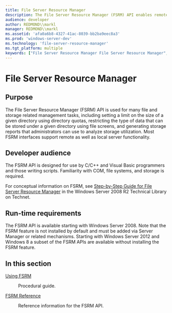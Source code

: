 ```yaml
---
title: File Server Resource Manager
description: The File Server Resource Manager (FSRM) API enables remote configuration of directory quotas, file screens, and storage reports on a server.
audience: developer
author: REDMOND\\markl
manager: REDMOND\\markl
ms.assetid: 'afa0a6b8-4327-41ac-8039-bb2ba9eec8a3'
ms.prod: 'windows-server-dev'
ms.technology: 'file-server-resource-manager'
ms.tgt_platform: multiple
keywords: ["File Server Resource Manager File Server Resource Manager", "File Server Resource Manager File Server Resource Manager , home page", "FSRM File Server Resource Manager See File Server Resource Manager"]
---
```


# File Server Resource Manager

## Purpose

The File Server Resource Manager (FSRM) API is used for many file and storage related management tasks, including setting a limit on the size of a given directory using directory quotas, restricting the type of data that can be stored under a given directory using file screens, and generating storage reports that administrators can use to analyze storage utilization. Most FSRM interfaces support remote as well as local server functionality.

## Developer audience

The FSRM API is designed for use by C/C++ and Visual Basic programmers and those writing scripts. Familiarity with COM, file systems, and storage is required.

For conceptual information on FSRM, see [Step-by-Step Guide for File Server Resource Manager](http://go.microsoft.com/fwlink/p/?linkid=93591) in the Windows Server 2008 R2 Technical Library on Technet.

## Run-time requirements

The FSRM API is available starting with Windows Server 2008. Note that the FSRM feature is not installed by default and must be added via Server Manager or related mechanisms. Starting with Windows Server 2012 and Windows 8 a subset of the FSRM APIs are available without installing the FSRM feature.

## In this section

<dl> <dt>

[Using FSRM](using-fsrm.md)
</dt> <dd>

Procedural guide.

</dd> <dt>

[FSRM Reference](fsrm-reference.md)
</dt> <dd>

Reference information for the FSRM API.

</dd> </dl>

 

 




